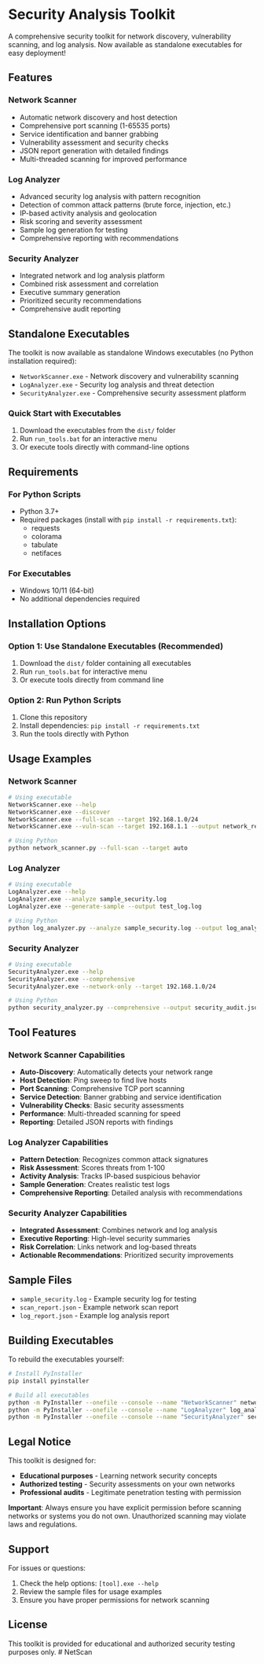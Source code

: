 # Security Analysis Toolkit

A comprehensive security toolkit for network discovery, vulnerability scanning, and log analysis. Now available as standalone executables for easy deployment!

## Features

### Network Scanner
- Automatic network discovery and host detection
- Comprehensive port scanning (1-65535 ports)
- Service identification and banner grabbing
- Vulnerability assessment and security checks
- JSON report generation with detailed findings
- Multi-threaded scanning for improved performance

### Log Analyzer
- Advanced security log analysis with pattern recognition
- Detection of common attack patterns (brute force, injection, etc.)
- IP-based activity analysis and geolocation
- Risk scoring and severity assessment
- Sample log generation for testing
- Comprehensive reporting with recommendations

### Security Analyzer
- Integrated network and log analysis platform
- Combined risk assessment and correlation
- Executive summary generation
- Prioritized security recommendations
- Comprehensive audit reporting

## Standalone Executables

The toolkit is now available as standalone Windows executables (no Python installation required):

- `NetworkScanner.exe` - Network discovery and vulnerability scanning
- `LogAnalyzer.exe` - Security log analysis and threat detection
- `SecurityAnalyzer.exe` - Comprehensive security assessment platform

### Quick Start with Executables

1. Download the executables from the `dist/` folder
2. Run `run_tools.bat` for an interactive menu
3. Or execute tools directly with command-line options

## Requirements

### For Python Scripts
- Python 3.7+
- Required packages (install with `pip install -r requirements.txt`):
  - requests
  - colorama
  - tabulate
  - netifaces

### For Executables
- Windows 10/11 (64-bit)
- No additional dependencies required

## Installation Options

### Option 1: Use Standalone Executables (Recommended)
1. Download the `dist/` folder containing all executables
2. Run `run_tools.bat` for interactive menu
3. Or execute tools directly from command line

### Option 2: Run Python Scripts
1. Clone this repository
2. Install dependencies: `pip install -r requirements.txt`
3. Run the tools directly with Python

## Usage Examples

### Network Scanner
```bash
# Using executable
NetworkScanner.exe --help
NetworkScanner.exe --discover
NetworkScanner.exe --full-scan --target 192.168.1.0/24
NetworkScanner.exe --vuln-scan --target 192.168.1.1 --output network_report.json

# Using Python
python network_scanner.py --full-scan --target auto
```

### Log Analyzer
```bash
# Using executable
LogAnalyzer.exe --help
LogAnalyzer.exe --analyze sample_security.log
LogAnalyzer.exe --generate-sample --output test_log.log

# Using Python
python log_analyzer.py --analyze sample_security.log --output log_analysis.json
```

### Security Analyzer
```bash
# Using executable
SecurityAnalyzer.exe --help
SecurityAnalyzer.exe --comprehensive
SecurityAnalyzer.exe --network-only --target 192.168.1.0/24

# Using Python
python security_analyzer.py --comprehensive --output security_audit.json
```

## Tool Features

### Network Scanner Capabilities
- **Auto-Discovery**: Automatically detects your network range
- **Host Detection**: Ping sweep to find live hosts
- **Port Scanning**: Comprehensive TCP port scanning
- **Service Detection**: Banner grabbing and service identification
- **Vulnerability Checks**: Basic security assessments
- **Performance**: Multi-threaded scanning for speed
- **Reporting**: Detailed JSON reports with findings

### Log Analyzer Capabilities
- **Pattern Detection**: Recognizes common attack signatures
- **Risk Assessment**: Scores threats from 1-100
- **Activity Analysis**: Tracks IP-based suspicious behavior
- **Sample Generation**: Creates realistic test logs
- **Comprehensive Reporting**: Detailed analysis with recommendations

### Security Analyzer Capabilities
- **Integrated Assessment**: Combines network and log analysis
- **Executive Reporting**: High-level security summaries
- **Risk Correlation**: Links network and log-based threats
- **Actionable Recommendations**: Prioritized security improvements

## Sample Files

- `sample_security.log` - Example security log for testing
- `scan_report.json` - Example network scan report
- `log_report.json` - Example log analysis report

## Building Executables

To rebuild the executables yourself:

```bash
# Install PyInstaller
pip install pyinstaller

# Build all executables
python -m PyInstaller --onefile --console --name "NetworkScanner" network_scanner.py
python -m PyInstaller --onefile --console --name "LogAnalyzer" log_analyzer.py  
python -m PyInstaller --onefile --console --name "SecurityAnalyzer" security_analyzer.py
```

## Legal Notice

This toolkit is designed for:
- **Educational purposes** - Learning network security concepts
- **Authorized testing** - Security assessments on your own networks
- **Professional audits** - Legitimate penetration testing with permission

**Important**: Always ensure you have explicit permission before scanning networks or systems you do not own. Unauthorized scanning may violate laws and regulations.

## Support

For issues or questions:
1. Check the help options: `[tool].exe --help`
2. Review the sample files for usage examples
3. Ensure you have proper permissions for network scanning

## License

This toolkit is provided for educational and authorized security testing purposes only.
#   N e t S c a n  
 